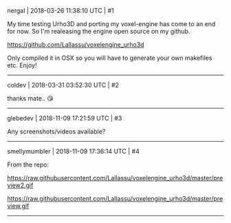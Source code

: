 nergal | 2018-03-26 11:38:10 UTC | #1

My time testing Urho3D and porting my voxel-engine has come to an end for now. So I'm realeasing the engine open source on my github.

https://github.com/Lallassu/voxelengine_urho3d

Only compiled it in OSX so you will have to generate your own makefiles etc. Enjoy!

-------------------------

coldev | 2018-03-31 03:52:30 UTC | #2

thanks mate..   :kissing_heart:

-------------------------

glebedev | 2018-11-09 17:21:59 UTC | #3

Any screenshots/videos available?

-------------------------

smellymumbler | 2018-11-09 17:36:14 UTC | #4

From the repo:

https://raw.githubusercontent.com/Lallassu/voxelengine_urho3d/master/preview2.gif

https://raw.githubusercontent.com/Lallassu/voxelengine_urho3d/master/preview.gif

-------------------------

